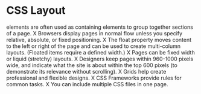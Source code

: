 # CSS Layout 

 <div> elements are often used as containing elements to group together sections of a page.
X Browsers display pages in normal flow unless you specify relative, absolute, or fixed positioning.
X The float property moves content to the left or right of the page and can be used to create multi-column layouts. (Floated items require a defined width.)
X Pages can be fixed width or liquid (stretchy) layouts.
X Designers keep pages within 960-1000 pixels wide, and indicate what the site is about within the top 600 pixels (to demonstrate its relevance without scrolling).
X Grids help create professional and flexible designs. X CSS Frameworks provide rules for common tasks. X You can include multiple CSS files in one page.


